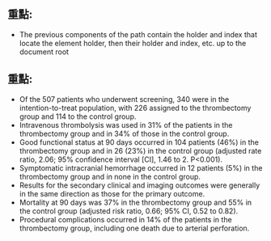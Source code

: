 ## 重點: 

- The previous components of the path contain the holder and index that locate the element holder, then their holder and index, etc. up to the document root

## 重點: 

- Of the 507 patients who underwent screening, 340 were in the intention-to-treat population, with 226 assigned to the thrombectomy group and 114 to the control group.
- Intravenous thrombolysis was used in 31% of the patients in the thrombectomy group and in 34% of those in the control group.
- Good functional status at 90 days occurred in 104 patients (46%) in the thrombectomy group and in 26 (23%) in the control group (adjusted rate ratio, 2.06; 95% confidence interval [CI], 1.46 to 2. P<0.001).
- Symptomatic intracranial hemorrhage occurred in 12 patients (5%) in the thrombectomy group and in none in the control group.
- Results for the secondary clinical and imaging outcomes were generally in the same direction as those for the primary outcome.
- Mortality at 90 days was 37% in the thrombectomy group and 55% in the control group (adjusted risk ratio, 0.66; 95% CI, 0.52 to 0.82).
- Procedural complications occurred in 14% of the patients in the thrombectomy group, including one death due to arterial perforation.

